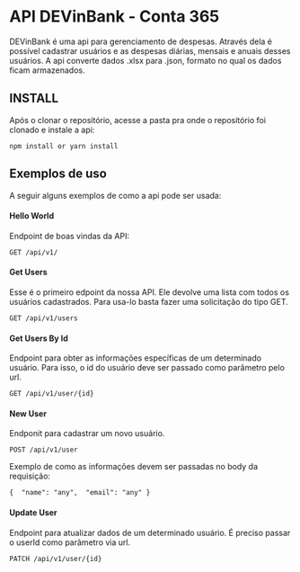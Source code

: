 # API DEVinBank - Conta 365

DEVinBank é uma api para gerenciamento de despesas. Através dela é possível cadastrar usuários e as despesas diárias, mensais e anuais desses usuários. A api converte dados .xlsx para .json, formato no qual os dados ficam armazenados.

## INSTALL

Após o clonar o repositório, acesse a pasta pra onde o repositório foi clonado e instale a api:

`npm install or yarn install`

## Exemplos de uso

A seguir alguns exemplos de como a api pode ser usada:



#### Hello World

Endpoint de boas vindas da API:

`GET /api/v1/  `



#### Get Users

Esse é o primeiro edpoint da nossa API. Ele devolve uma lista com todos os usuários cadastrados. Para usa-lo basta fazer uma solicitação do tipo GET. 

`GET /api/v1/users`



#### Get Users By Id

Endpoint para obter as informações específicas de um determinado usuário. Para isso, o id do usuário deve ser passado como parâmetro pelo url.

`GET /api/v1/user/{id}`



#### New User

Endponit para cadastrar um novo usuário. 

`POST /api/v1/user`

Exemplo de como as informações devem ser passadas no body da requisição:

`{  "name": "any",  "email": "any" }`

#### Update User

Endpoint para atualizar dados de um determinado usuário. É preciso passar o userId como parâmetro via url.

`PATCH /api/v1/user/{id}`




